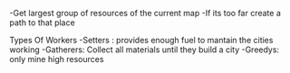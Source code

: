 
-Get largest group of resources of the current map
-If its too far create a path to that place


Types Of Workers 
-Setters : provides enough fuel to mantain the cities working
-Gatherers: Collect all materials until they build a city
-Greedys: only mine high resources